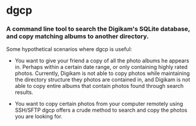 dgcp
====

### A command line tool to search the Digikam's SQLite database, and copy matching albums to another directory. ###

Some hypothetical scenarios where dgcp is useful:

- You want to give your friend a copy of all the photo albums he appears in. Perhaps within a certain date range, or only containing highly rated photos. Currently, Digikam is not able to copy photos while maintaining the directory structure they photos are contained in, and Digikam is not able to copy entire albums that contain photos found through search results.

- You want to copy certain photos from your computer remotely using SSH/SFTP dgcp offers a crude method to search and copy the photos you are looking for.
